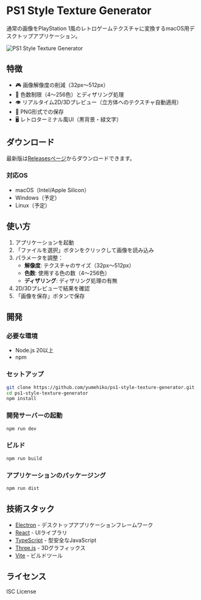 # PS1 Style Texture Generator

通常の画像をPlayStation 1風のレトロゲームテクスチャに変換するmacOS用デスクトップアプリケーション。

![PS1 Style Texture Generator](docs/screenshot.png)

## 特徴

- 🎮 画像解像度の削減（32px〜512px）
- 🎨 色数制限（4〜256色）とディザリング処理
- 👁️ リアルタイム2D/3Dプレビュー（立方体へのテクスチャ自動適用）
- 💾 PNG形式での保存
- 🖥️ レトロターミナル風UI（黒背景・緑文字）

## ダウンロード

最新版は[Releasesページ](https://github.com/yumehiko/ps1-style-texture-generator/releases)からダウンロードできます。

### 対応OS
- macOS（Intel/Apple Silicon）
- Windows（予定）
- Linux（予定）

## 使い方

1. アプリケーションを起動
2. 「ファイルを選択」ボタンをクリックして画像を読み込み
3. パラメータを調整：
   - **解像度**: テクスチャのサイズ（32px〜512px）
   - **色数**: 使用する色の数（4〜256色）
   - **ディザリング**: ディザリング処理の有無
4. 2D/3Dプレビューで結果を確認
5. 「画像を保存」ボタンで保存

## 開発

### 必要な環境
- Node.js 20以上
- npm

### セットアップ
```bash
git clone https://github.com/yumehiko/ps1-style-texture-generator.git
cd ps1-style-texture-generator
npm install
```

### 開発サーバーの起動
```bash
npm run dev
```

### ビルド
```bash
npm run build
```

### アプリケーションのパッケージング
```bash
npm run dist
```

## 技術スタック

- [Electron](https://www.electronjs.org/) - デスクトップアプリケーションフレームワーク
- [React](https://react.dev/) - UIライブラリ
- [TypeScript](https://www.typescriptlang.org/) - 型安全なJavaScript
- [Three.js](https://threejs.org/) - 3Dグラフィックス
- [Vite](https://vitejs.dev/) - ビルドツール

## ライセンス

ISC License